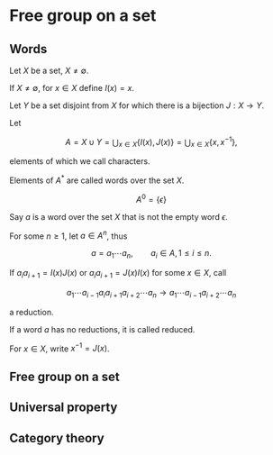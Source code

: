 # Free group on a set

## Words

Let $X$ be a set, $X \neq \emptyset$.

If $X \neq \emptyset$,
for $x \in X$ define $I(x)=x$.

Let $Y$ be a set disjoint from $X$ for
which there is a bijection $J:X \to Y$.

Let

$$
A = X \cup Y = \bigcup_{x \in X} \lbrace I(x), J(x) \rbrace = \bigcup_{x \in X} \lbrace x, x^{-1} \rbrace,
$$

elements of which we call characters.

Elements of $A^*$ are called words over the set $X$.

$$
A^0 = \lbrace \epsilon \rbrace
$$

Say $a$ is a word over the set $X$ that is not the empty word $\epsilon$.

For some $n \geq 1$, let $a \in A^n$, thus

$$
a = a_1 \cdots a_n, \qquad a_i \in A, 1 \leq i \leq n.
$$

If $a_i a_{i+1} = I(x)J(x)$ or $a_i a_{i+1} = J(x)I(x)$ for some $x \in X$, call

$$
a_1 \cdots a_{i-1} a_i a_{i+1} a_{i+2} \cdots a_n \rightarrow a_1 \cdots a_{i-1} a_{i+2} \cdots a_n 
$$

a reduction.

If a word $a$ has no reductions, it is called reduced.

For $x \in X$, write $x^{-1} = J(x)$.

## Free group on a set




## Universal property





## Category theory

